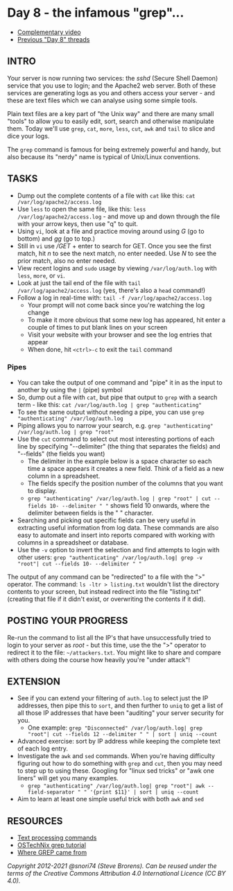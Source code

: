 # Day 8 - the infamous "grep"...

* [Complementary video](https://youtu.be/kG5JGJN5iTc)
* [Previous "Day 8" threads](https://www.reddit.com/r/linuxupskillchallenge/search/?q=Day%208&restrict_sr=1)

## INTRO

Your server is now running two services: the *sshd* (Secure Shell Daemon) service that you use to login; and the Apache2 web server. Both of these services are generating logs as you and others access your server - and these are text files which we can analyse using some simple tools.

Plain text files are a key part of "the Unix way" and there are many small "tools" to allow you to easily edit, sort, search and otherwise manipulate them. Today we'll use `grep`, `cat`, `more`, `less`, `cut`, `awk` and `tail` to slice and dice your logs.

The `grep` command is famous for being extremely powerful and handy, but also because its "nerdy" name is typical of Unix/Linux conventions.

## TASKS

* Dump out the complete contents of a file with `cat` like this: `cat /var/log/apache2/access.log`
* Use `less` to open the same file, like this: `less /var/log/apache2/access.log` - and move up and down through the file with your arrow keys, then use "q" to quit.
* Using `vi`, look at a file and practice moving around using *G* (go to bottom) and *gg* (go to top.) 
* Still in `vi` use */GET* + enter to search for GET. Once you see the first match, hit *n* to see the next match, no enter needed. Use *N* to see the prior match, also no enter needed.
* View recent logins and `sudo` usage by viewing `/var/log/auth.log` with `less`, `more`, or `vi`.
* Look at just the tail end of the file with `tail /var/log/apache2/access.log` (yes, there's also a `head` command!)
* Follow a log in real-time with: `tail -f /var/log/apache2/access.log`
  * Your prompt will not come back since you're watching the log change
  * To make it more obvious that some new log has appeared, hit enter a couple of times to put blank lines on your screen
  * Visit your website with your browser and see the log entries that appear
  * When done, hit `<ctrl>-c` to exit the `tail` command

### Pipes 

* You can take the output of one command and "pipe" it in as the input to another by using the `|` (pipe) symbol
* So, dump out a file with `cat`, but pipe that output to `grep` with a search term - like this: `cat /var/log/auth.log | grep "authenticating"`
* To see the same output without needing a pipe, you can use `grep "authenticating" /var/log/auth.log`
* Piping allows you to narrow your search, e.g. `grep "authenticating" /var/log/auth.log | grep "root"`
* Use the `cut` command to select out most interesting portions of each line by specifying "--delimiter" (the thing that separates the fields) and "--fields" (the fields you want)
  * The delimiter in the example below is a space character so each time a space appears it creates a new field. Think of a field as a new column in a spreadsheet.
  * The fields specify the position number of the columns that you want to display.
  * `grep "authenticating" /var/log/auth.log | grep "root" | cut --fields 10- --delimiter " "` shows field 10 onwards, where the delimiter between fields is the " " character.
* Searching and picking out specific fields can be very useful in extracting useful information from log data. These commands are also easy to automate and insert into reports compared with working with columns in a spreadsheet or database.
* Use the `-v` option to invert the selection and find attempts to login with other users: `grep "authenticating" /var/log/auth.log| grep -v "root"| cut --fields 10- --delimiter " "`

The output of any command can be "redirected" to a file with the ">" operator. The command: `ls -ltr > listing.txt` wouldn't list the directory contents to your screen, but instead redirect into the file "listing.txt" (creating that file if it didn't exist, or overwriting the contents if it did).

## POSTING YOUR PROGRESS

Re-run the command to list all the IP's that have unsuccessfully tried to login to your server as *root* - but this time, use the the ">" operator to redirect it to the file: `~/attackers.txt`. You might like to share and compare with others doing the course how heavily you're "under attack"!

## EXTENSION

* See if you can extend your filtering of `auth.log` to select just the IP addresses, then pipe this to `sort`, and then further to `uniq` to get a list of all those IP addresses that have been "auditing" your server security for you.
  * One example: `grep "Disconnected" /var/log/auth.log| grep "root"| cut --fields 12 --delimiter " " | sort | uniq --count`
* Advanced exercise: sort by IP address while keeping the complete text of each log entry.
* Investigate the `awk` and `sed` commands. When you're having difficulty figuring out how to do something with `grep` and `cut`, then you may need to step up to using these. Googling for "linux sed tricks" or "awk one liners" will get you many examples.
  * `grep "authenticating" /var/log/auth.log| grep "root"| awk --field-separator " " '{print $11}' | sort | uniq --count`
* Aim to learn at least one simple useful trick with both `awk` and `sed`

## RESOURCES

* [Text processing commands](https://www.youtube.com/watch?v=nLa6jAbULe8&t=97s)
* [OSTechNix grep tutorial](https://www.ostechnix.com/the-grep-command-tutorial-with-examples-for-beginners/)
* [Where GREP came from](https://www.youtube.com/watch?v=NTfOnGZUZDk)

*Copyright 2012-2021 @snori74 (Steve Brorens). Can be reused under the terms of the Creative Commons Attribution 4.0 International Licence (CC BY 4.0).*
